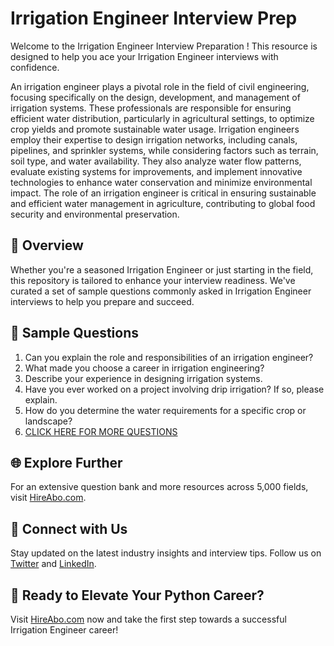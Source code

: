 # Irrigation Engineer Interview Prep

Welcome to the Irrigation Engineer Interview Preparation ! This resource is designed to help you ace your Irrigation Engineer interviews with confidence.

An irrigation engineer plays a pivotal role in the field of civil engineering, focusing specifically on the design, development, and management of irrigation systems. These professionals are responsible for ensuring efficient water distribution, particularly in agricultural settings, to optimize crop yields and promote sustainable water usage. Irrigation engineers employ their expertise to design irrigation networks, including canals, pipelines, and sprinkler systems, while considering factors such as terrain, soil type, and water availability. They also analyze water flow patterns, evaluate existing systems for improvements, and implement innovative technologies to enhance water conservation and minimize environmental impact. The role of an irrigation engineer is critical in ensuring sustainable and efficient water management in agriculture, contributing to global food security and environmental preservation.

## 🚀 Overview

Whether you're a seasoned Irrigation Engineer or just starting in the field, this repository is tailored to enhance your interview readiness. We've curated a set of sample questions commonly asked in Irrigation Engineer interviews to help you prepare and succeed.

## 📝 Sample Questions

1. Can you explain the role and responsibilities of an irrigation engineer?
2. What made you choose a career in irrigation engineering?
3. Describe your experience in designing irrigation systems.
4. Have you ever worked on a project involving drip irrigation? If so, please explain.
5. How do you determine the water requirements for a specific crop or landscape?
6. [CLICK HERE FOR MORE QUESTIONS](https://hireabo.com/job/3_0_17/Irrigation%20Engineer)

## 🌐 Explore Further

For an extensive question bank and more resources across 5,000 fields, visit [HireAbo.com](https://www.hireabo.com).

## 📱 Connect with Us

Stay updated on the latest industry insights and interview tips. Follow us on [Twitter](https://twitter.com/hireabo) and [LinkedIn](https://www.linkedin.com/in/hire-abo-3609972a8/).

## 🚀 Ready to Elevate Your Python Career?

Visit [HireAbo.com](https://www.hireabo.com) now and take the first step towards a successful Irrigation Engineer career!